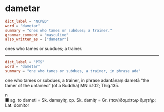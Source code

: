 # dametar

``` toml
dict_label = "NCPED"
word = "dametar"
summary = "ones who tames or subdues; a trainer."
grammar_comment = "masculine"
also_written_as = ["dametar"]
```

ones who tames or subdues; a trainer.

--------------------

``` toml
dict_label = "PTS"
word = "dametar"
summary = "one who tames or subdues, a trainer, in phrase ada"
```

one who tames or subdues, a trainer, in phrase adantānaṃ dametā “the tamer of the untamed” (of a Buddha) MN.ii.102; Thig.135.

n  
■ ag. to dameti = Sk. damayitṛ, cp. Sk. damitṛ = Gr. (παν)δαμάτωρ δμητήρ; Lat. domitor

